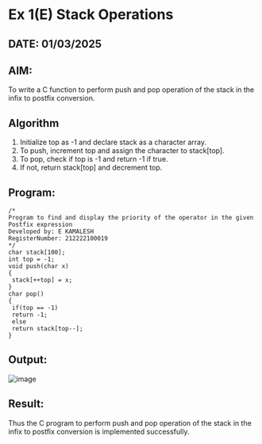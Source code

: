 # Ex 1(E) Stack Operations
## DATE: 01/03/2025
## AIM:
To write a C function to perform push and pop operation of the stack in the infix to postfix conversion.

## Algorithm
1. Initialize top as -1 and declare stack as a character array.
2. To push, increment top and assign the character to stack[top].
3. To pop, check if top is -1 and return -1 if true.
4. If not, return stack[top] and decrement top.

## Program:
```
/*
Program to find and display the priority of the operator in the given Postfix expression
Developed by: E KAMALESH
RegisterNumber: 212222100019
*/
char stack[100];
int top = -1;
void push(char x)
{
 stack[++top] = x;
}
char pop()
{
 if(top == -1)
 return -1;
 else
 return stack[top--];
}
```

## Output:

![image](https://github.com/user-attachments/assets/59341887-7ef7-424d-a6a0-f5ba67277f5d)


## Result:
Thus the C program to perform push and pop operation of the stack in the infix to postfix conversion is implemented successfully.
